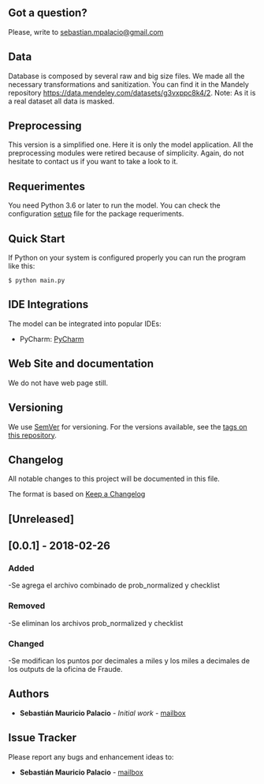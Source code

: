 
## Got a question?

Please, write to sebastian.mpalacio@gmail.com

## Data
Database is composed by several raw and big size files. We made all the necessary transformations and sanitization. You can find it in the Mandely repository https://data.mendeley.com/datasets/g3vxppc8k4/2. Note: As it is a real dataset all data is masked.

## Preprocessing
This version is a simplified one. Here it is only the model application. All the preprocessing modules were retired because of simplicity. Again, do not hesitate to contact us if you want to take a look to it. 

## Requerimentes

You need Python 3.6 or later to run the model. You can check the configuration [setup](setup.cfg) file for the package requeriments. 

## Quick Start

If Python on your system is configured properly you can run the program like this:

```
$ python main.py
```

## IDE Integrations

The model can be integrated into popular IDEs:

* PyCharm: [PyCharm](https://www.jetbrains.com/pycharm/)

## Web Site and documentation

We do not have web page still.


## Versioning

We use [SemVer](http://semver.org/) for versioning. For the versions available, see the [tags on this repository](https://github.com/your/project/tags).

## Changelog
All notable changes to this project will be documented in this file.

The format is based on [Keep a Changelog](http://keepachangelog.com/en/1.0.0/)

## [Unreleased]

## [0.0.1] - 2018-02-26
### Added
-Se agrega el archivo combinado de prob_normalized y checklist
### Removed
-Se eliminan los archivos prob_normalized y checklist
### Changed
-Se modifican los puntos por decimales a miles y los miles a decimales de los outputs de la oficina de Fraude.




## Authors

* **Sebastián Mauricio Palacio** - *Initial work* - [mailbox](sebastian.mpalacio@gmail.com)

## Issue Tracker

Please report any bugs and enhancement ideas to:

* **Sebastián Mauricio Palacio** - [mailbox](sebastian.mpalacio@gmail.com)

